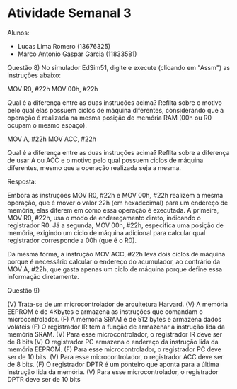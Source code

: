 # Atividade Semanal 3

Alunos:
- Lucas Lima Romero (13676325)
- Marco Antonio Gaspar Garcia (11833581)

Questão 8) No simulador EdSim51, digite e execute (clicando em "Assm") as instruções abaixo:

MOV R0, #22h
MOV 00h, #22h

Qual é a diferença entre as duas instruções acima? Reflita sobre o motivo pelo qual elas possuem ciclos de máquina diferentes, considerando que a operação é realizada na mesma posição de memória RAM (00h ou R0 ocupam o mesmo espaço).

MOV A, #22h
MOV ACC, #22h

Qual é a diferença entre as duas instruções acima? Reflita sobre a diferença de usar A ou ACC e o motivo pelo qual possuem ciclos de máquina diferentes, mesmo que a operação realizada seja a mesma.

Resposta:

Embora as instruções MOV R0, #22h e MOV 00h, #22h realizem a mesma operação, que é mover o valor 22h (em hexadecimal) para um endereço de memória, elas diferem em como essa operação é executada. A primeira, MOV R0, #22h, usa o modo de endereçamento direto, indicando o registrador R0. Já a segunda, MOV 00h, #22h, especifica uma posição de memória, exigindo um ciclo de máquina adicional para calcular qual registrador corresponde a 00h (que é o R0).

Da mesma forma, a instrução MOV ACC, #22h leva dois ciclos de máquina porque é necessário calcular o endereço do acumulador, ao contrário da MOV A, #22h, que gasta apenas um ciclo de máquina porque define essa informação diretamente.

Questão 9) 

(V) Trata-se de um microcontrolador de arquitetura Harvard.
(V) A memória EEPROM é de 4Kbytes e armazena as instruções que
comandam o microcontrolador.
(F) A memória SRAM é de 512 bytes e armazena dados voláteis
(F) O registrador IR tem a função de armazenar a instrução lida da memória
SRAM.
(V) Para esse microcontrolador, o registrador IR deve ser de 8 bits
(V) O registrador PC armazena o endereço da instrução lida da memória
EEPROM.
(F) Para esse microcontrolador, o registrador PC deve ser de 10 bits.
(V) Para esse microcontrolador, o registrador ACC deve ser de 8 bits.
(F) O registrador DPTR é um ponteiro que aponta para a última instrução lida da
memória.
(V) Para esse microcontrolador, o registrador DPTR deve ser de 10 bits
